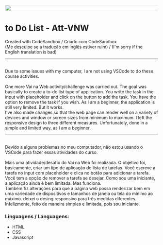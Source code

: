 <div style="display: flex; justify-content: center; align-items: center;">
        <img
          height="20"
          width="700"
          alt=""
          src="https://ni90ep.csb.app/imgs/redImg.png"
        />
      </div>

# to Do List - Att-VNW
Created with CodeSandbox / Criado com CodeSandbox<br/> (Me desculpe se a tradução em inglês estiver ruim) / (I'm sorry if the English translation is bad)
<hr/>

<br/>
Due to some issues with my computer, I am not using VSCode to do these course activities.

<br/>
<br/>
One more Vai na Web activity/challenge was carried out. The goal was basically to create a to-do list type of application. You write the task in the input with placeholder and click on the button to add the task. You have the option to remove the task if you wish. As I am a beginner, the application is still very limited. But it works.<br/>
I've also made changes so that the web page can render well on a variety of devices and window or screen sizes from minimum to maximum. I left the responsive design to three different measures. Unfortunately, done in a simple and limited way, as I am a beginner.
<br/>

<hr/>
<br/>
Devido a alguns problemas no meu  computador, não estou usando o VSCode para fazer essas atividades do curso.
<br/>
<br/>
Mais uma atividade/desafio do Vai na Web foi realizada. O objetivo foi, basicamente, criar um tipo de aplicação de lista de tarefas. Você escreve a tarefa no input com placeholder e clica no botão para adicionar a tarefa. Você tem a opção de remover a tarefa se desejar. Como sou uma iniciante, a aplicação ainda é bem limitada. Mas funciona.<br/>
Também fiz alterações para que a página web possa renderizar bem em uma variedade de dispositivos e tamanhos de janela ou tela do mínimo ao máximo. deixei o desing responsivo para três medidas diferentes. Infelizmente, feito de maneira simples e limitada, pois sou iniciante.
<br/>

### Linguagens / Languagens:
- HTML
- CSS
- Javascript

<br/>
